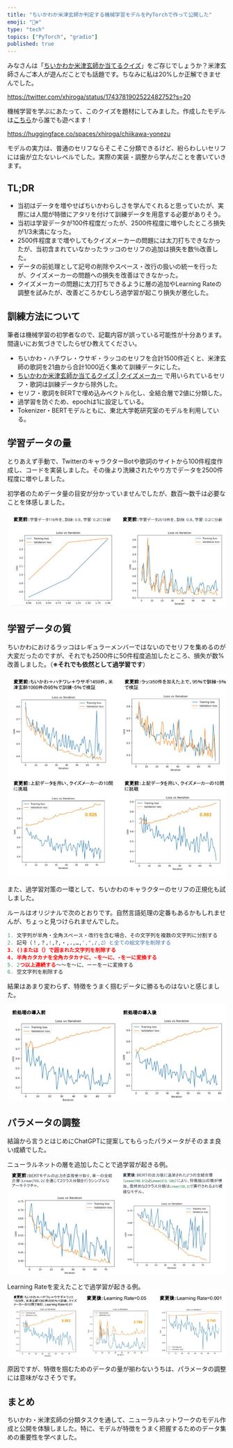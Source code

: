 ```yaml
---
title: "ちいかわか米津玄師か判定する機械学習モデルをPyTorchで作って公開した"
emoji: "🐻‍❄️"
type: "tech"
topics: ["PyTorch", "gradio"]
published: true
---
```


みなさんは「[ちいかわか米津玄師か当てるクイズ](https://quiz-maker.site/quiz/play/cNO4a820220702061546)」をご存じでしょうか？米津玄師さんご本人が遊んだことでも話題です。ちなみに私は20%しか正解できませんでした。

https://twitter.com/xhiroga/status/1743781902522482752?s=20

機械学習を学ぶにあたって、このクイズを題材にしてみました。作成したモデルは[こちら](https://huggingface.co/spaces/xhiroga/chiikawa-yonezu)から誰でも遊べます！

https://huggingface.co/spaces/xhiroga/chiikawa-yonezu

モデルの実力は、普通のセリフならそこそこ分類できるけど、紛らわしいセリフには歯が立たないレベルでした。実際の実装・調整から学んだことを書いていきます。

## TL;DR

- 当初はデータを増やせばちいかわらしさを学んでくれると思っていたが、実際には人間が特徴にアタリを付けて訓練データを用意する必要がありそう。
- 当初は学習データが100件程度だったが、2500件程度に増やしたところ損失が1/3未満になった。
- 2500件程度まで増やしてもクイズメーカーの問題には太刀打ちできなかったが、当初含まれていなかったラッコのセリフの追加は損失を数％改善した。
- データの前処理として記号の削除やスペース・改行の扱いの統一を行ったが、クイズメーカーの問題への損失を改善はできなかった。
- クイズメーカーの問題に太刀打ちできるように層の追加やLearning Rateの調整を試みたが、改善どころかむしろ過学習が起こり損失が悪化した。

## 訓練方法について

筆者は機械学習の初学者なので、記載内容が誤っている可能性が十分あります。間違いにお気づきでしたらぜひ教えてください。

- ちいかわ・ハチワレ・ウサギ・ラッコのセリフを合計1500件近くと、米津玄師の歌詞を21曲から合計1000近く集めて訓練データにした。
- [ちいかわか米津玄師か当てるクイズ | クイズメーカー](https://quiz-maker.site/quiz/play/cNO4a820220702061546) で用いられているセリフ・歌詞は訓練データから除外した。
- セリフ・歌詞をBERTで埋め込みベクトル化し、全結合層で2値に分類した。
- 過学習を防ぐため、epochは1に設定している。
- Tokenizer・BERTモデルともに、東北大学乾研究室のモデルを利用している。

## 学習データの量

とりあえず手動で、TwitterのキャラクターBotや歌詞のサイトから100件程度作成し、コードを実装しました。その後より洗練されたやり方でデータを2500件程度に増やしました。

初学者のためデータ量の目安が分かっていませんでしたが、数百～数千は必要なことを体感しました。

![ちいかわ・米津玄師分類タスク（2024-01-10）学習データ116vs2518.jpg](/images/chiikawa-yonezu-116vs2518.jpg)

## 学習データの質

ちいかわにおけるラッコはレギュラーメンバーではないのでセリフを集めるのが大変だったのですが、それでも2500件に50件程度追加したところ、損失が数%改善しました。（**※それでも依然として過学習です**）

![ちいかわ・米津玄師分類タスク（2024-01-10）ラッコ有無.jpg](/images/chiikawa-yonezu-rakko.jpg)

また、過学習対策の一環として、ちいかわのキャラクターのセリフの正規化も試しました。

ルールはオリジナルで次のとおりです。自然言語処理の定番もあるかもしれませんが、ちょっと見つけられませんでした。

```python
1. 文字列が半角・全角スペース・改行を含む場合、その文字列を複数の文字列に分割する
2. 記号（！,？,!,?,・,.,…,',",♪,♫）と全ての絵文字を削除する
3. ()または（）で囲まれた文字列を削除する
4. 半角カタカナを全角カタカナに、~を～に、-をーに変換する
5. 2つ以上連続する～～を～に、ーーをーに変換する
6. 空文字列を削除する
```

結果はあまり変わらず、特徴をうまく掴むデータに勝るものはないと感じました。

![ちいかわ・米津玄師分類タスク（2024-01-08）前処理有無](/images/chiikawa-yonezu-preprocessing.jpg)

## パラメータの調整

結論から言うとはじめにChatGPTに提案してもらったパラメータがそのまま良い成績でした。

ニューラルネットの層を追加したことで過学習が起きる例。
![ちいかわ・米津玄師分類タスク（2024-01-08）レイヤーによる過学習の観察](/images/chiikawa-yonezu-layer-overfitting.jpg)

Learning Rateを変えたことで過学習が起きる例。
![ちいかわ・米津玄師分類タスク（2024-01-10）Learning Rate](/images/chiikawa-yonezu-lr-overfitting.jpg)

原因ですが、特徴を掴むためのデータの量が揃わないうちは、パラメータの調整には意味がなさそうです。

## まとめ

ちいかわ・米津玄師の分類タスクを通して、ニューラルネットワークのモデル作成と公開を体験しました。特に、モデルが特徴をうまく把握するためのデータ集めの重要性を学べました。
